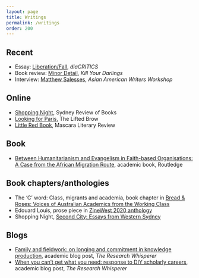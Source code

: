 ```yaml
---
layout: page
title: Writings
permalink: /writings
order: 200
---
```


## Recent
- Essay: [Liberation/Fall](https://dvan.org/2021/04/liberation-fall/), _diaCRITICS_
- Book review: [Minor Detail](https://www.killyourdarlings.com.au/article/minor-detail-asks-if-language-can-ever-truly-bear-witness/), _Kill Your Darlings_
- Interview: [Matthew Salesses](https://aawwradio.libsyn.com/matthew-salesses-interviewed-by-may-ngo), _Asian American Writers Workshop_

## Online
- [Shopping Night](https://sydneyreviewofbooks.com/essay/ngo-shopping-night/), Sydney Review of Books
- [Looking for Paris](https://www.theliftedbrow.com/liftedbrow/2018/9/11/looking-for-paris-by-may-ngo), The Lifted Brow
- [Little Red Book](http://mascarareview.com/little-red-book-by-may-ngo/), Mascara Literary Review


## Book
- [Between Humanitarianism and Evangelism in Faith-based Organisations: A Case from the African Migration Route](https://www.routledge.com/Between-Humanitarianism-and-Evangelism-in-Faith-based-Organisations-A/Ngo/p/book/9781138674172), academic book, Routledge


## Book chapters/anthologies
- The ‘C’ word: Class, migrants and academia, book chapter in [Bread &amp; Roses: Voices of Australian Academics from the Working Class](https://www.springer.com/gp/book/9789463001274)
- Edouard Louis, prose piece in [ZineWest 2020 anthology](https://nwg-inc.com/word/?p=4114)
- Shopping Night, [Second City: Essays from Western Sydney](https://giramondopublishing.com/books/second-city-essays-from-western-sydney/)

## Blogs
- [Family and fieldwork: on longing and commitment in knowledge production](https://researchwhisperer.org/2018/05/01/family-and-fieldwork-on-longing-and-commitment-in-knowledge-production/), academic blog post, _The Research Whisperer_
- [When you can’t get what you need: response to DIY scholarly careers](https://theresearchwhisperer.wordpress.com/2015/09/15/response-to-diy-scholarly-careers/#more-3910), academic blog post, _The Research Whisperer_


